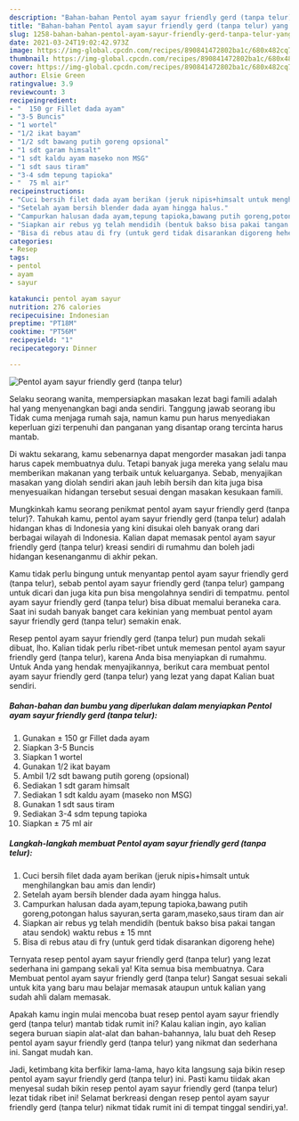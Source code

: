 ```yaml
---
description: "Bahan-bahan Pentol ayam sayur friendly gerd (tanpa telur) yang lezat dan Mudah Dibuat"
title: "Bahan-bahan Pentol ayam sayur friendly gerd (tanpa telur) yang lezat dan Mudah Dibuat"
slug: 1258-bahan-bahan-pentol-ayam-sayur-friendly-gerd-tanpa-telur-yang-lezat-dan-mudah-dibuat
date: 2021-03-24T19:02:42.973Z
image: https://img-global.cpcdn.com/recipes/890841472802ba1c/680x482cq70/pentol-ayam-sayur-friendly-gerd-tanpa-telur-foto-resep-utama.jpg
thumbnail: https://img-global.cpcdn.com/recipes/890841472802ba1c/680x482cq70/pentol-ayam-sayur-friendly-gerd-tanpa-telur-foto-resep-utama.jpg
cover: https://img-global.cpcdn.com/recipes/890841472802ba1c/680x482cq70/pentol-ayam-sayur-friendly-gerd-tanpa-telur-foto-resep-utama.jpg
author: Elsie Green
ratingvalue: 3.9
reviewcount: 3
recipeingredient:
- "  150 gr Fillet dada ayam"
- "3-5 Buncis"
- "1 wortel"
- "1/2 ikat bayam"
- "1/2 sdt bawang putih goreng opsional"
- "1 sdt garam himsalt"
- "1 sdt kaldu ayam maseko non MSG"
- "1 sdt saus tiram"
- "3-4 sdm tepung tapioka"
- "  75 ml air"
recipeinstructions:
- "Cuci bersih filet dada ayam berikan (jeruk nipis+himsalt untuk menghilangkan bau amis dan lendir)"
- "Setelah ayam bersih blender dada ayam hingga halus."
- "Campurkan halusan dada ayam,tepung tapioka,bawang putih goreng,potongan halus sayuran,serta garam,maseko,saus tiram dan air"
- "Siapkan air rebus yg telah mendidih (bentuk bakso bisa pakai tangan atau sendok) waktu rebus ± 15 mnt"
- "Bisa di rebus atau di fry (untuk gerd tidak disarankan digoreng hehe)"
categories:
- Resep
tags:
- pentol
- ayam
- sayur

katakunci: pentol ayam sayur 
nutrition: 276 calories
recipecuisine: Indonesian
preptime: "PT18M"
cooktime: "PT56M"
recipeyield: "1"
recipecategory: Dinner

---
```



![Pentol ayam sayur friendly gerd (tanpa telur)](https://img-global.cpcdn.com/recipes/890841472802ba1c/680x482cq70/pentol-ayam-sayur-friendly-gerd-tanpa-telur-foto-resep-utama.jpg)

Selaku seorang wanita, mempersiapkan masakan lezat bagi famili adalah hal yang menyenangkan bagi anda sendiri. Tanggung jawab seorang ibu Tidak cuma menjaga rumah saja, namun kamu pun harus menyediakan keperluan gizi terpenuhi dan panganan yang disantap orang tercinta harus mantab.

Di waktu  sekarang, kamu sebenarnya dapat mengorder masakan jadi tanpa harus capek membuatnya dulu. Tetapi banyak juga mereka yang selalu mau memberikan makanan yang terbaik untuk keluarganya. Sebab, menyajikan masakan yang diolah sendiri akan jauh lebih bersih dan kita juga bisa menyesuaikan hidangan tersebut sesuai dengan masakan kesukaan famili. 



Mungkinkah kamu seorang penikmat pentol ayam sayur friendly gerd (tanpa telur)?. Tahukah kamu, pentol ayam sayur friendly gerd (tanpa telur) adalah hidangan khas di Indonesia yang kini disukai oleh banyak orang dari berbagai wilayah di Indonesia. Kalian dapat memasak pentol ayam sayur friendly gerd (tanpa telur) kreasi sendiri di rumahmu dan boleh jadi hidangan kesenanganmu di akhir pekan.

Kamu tidak perlu bingung untuk menyantap pentol ayam sayur friendly gerd (tanpa telur), sebab pentol ayam sayur friendly gerd (tanpa telur) gampang untuk dicari dan juga kita pun bisa mengolahnya sendiri di tempatmu. pentol ayam sayur friendly gerd (tanpa telur) bisa dibuat memalui beraneka cara. Saat ini sudah banyak banget cara kekinian yang membuat pentol ayam sayur friendly gerd (tanpa telur) semakin enak.

Resep pentol ayam sayur friendly gerd (tanpa telur) pun mudah sekali dibuat, lho. Kalian tidak perlu ribet-ribet untuk memesan pentol ayam sayur friendly gerd (tanpa telur), karena Anda bisa menyiapkan di rumahmu. Untuk Anda yang hendak menyajikannya, berikut cara membuat pentol ayam sayur friendly gerd (tanpa telur) yang lezat yang dapat Kalian buat sendiri.

<!--inarticleads1-->

##### Bahan-bahan dan bumbu yang diperlukan dalam menyiapkan Pentol ayam sayur friendly gerd (tanpa telur):

1. Gunakan  ± 150 gr Fillet dada ayam
1. Siapkan 3-5 Buncis
1. Siapkan 1 wortel
1. Gunakan 1/2 ikat bayam
1. Ambil 1/2 sdt bawang putih goreng (opsional)
1. Sediakan 1 sdt garam himsalt
1. Sediakan 1 sdt kaldu ayam (maseko non MSG)
1. Gunakan 1 sdt saus tiram
1. Sediakan 3-4 sdm tepung tapioka
1. Siapkan  ± 75 ml air




<!--inarticleads2-->

##### Langkah-langkah membuat Pentol ayam sayur friendly gerd (tanpa telur):

1. Cuci bersih filet dada ayam berikan (jeruk nipis+himsalt untuk menghilangkan bau amis dan lendir)
1. Setelah ayam bersih blender dada ayam hingga halus.
1. Campurkan halusan dada ayam,tepung tapioka,bawang putih goreng,potongan halus sayuran,serta garam,maseko,saus tiram dan air
1. Siapkan air rebus yg telah mendidih (bentuk bakso bisa pakai tangan atau sendok) waktu rebus ± 15 mnt
1. Bisa di rebus atau di fry (untuk gerd tidak disarankan digoreng hehe)




Ternyata resep pentol ayam sayur friendly gerd (tanpa telur) yang lezat sederhana ini gampang sekali ya! Kita semua bisa membuatnya. Cara Membuat pentol ayam sayur friendly gerd (tanpa telur) Sangat sesuai sekali untuk kita yang baru mau belajar memasak ataupun untuk kalian yang sudah ahli dalam memasak.

Apakah kamu ingin mulai mencoba buat resep pentol ayam sayur friendly gerd (tanpa telur) mantab tidak rumit ini? Kalau kalian ingin, ayo kalian segera buruan siapin alat-alat dan bahan-bahannya, lalu buat deh Resep pentol ayam sayur friendly gerd (tanpa telur) yang nikmat dan sederhana ini. Sangat mudah kan. 

Jadi, ketimbang kita berfikir lama-lama, hayo kita langsung saja bikin resep pentol ayam sayur friendly gerd (tanpa telur) ini. Pasti kamu tiidak akan menyesal sudah bikin resep pentol ayam sayur friendly gerd (tanpa telur) lezat tidak ribet ini! Selamat berkreasi dengan resep pentol ayam sayur friendly gerd (tanpa telur) nikmat tidak rumit ini di tempat tinggal sendiri,ya!.

